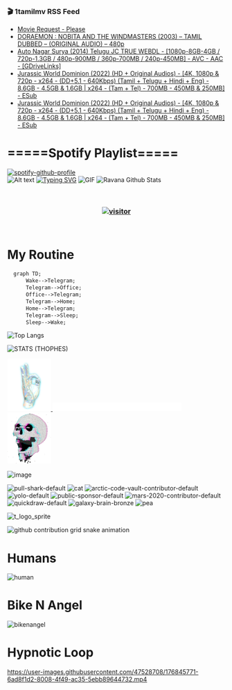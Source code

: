 ### 🎬 1tamilmv RSS Feed

<!-- BLOG-POST-LIST:START -->
- [Movie Request - Please](https://www.1tamilmv.click/index.php?/forums/topic/165963-movie-request-please/&do=findComment&comment=331432)
- [DORAEMON : NOBITA AND THE WINDMASTERS &lpar;2003&rpar; – TAMIL DUBBED – &lpar;ORIGINAL AUDIO&rpar; – 480p](https://www.1tamilmv.click/index.php?/forums/topic/165962-doraemon-nobita-and-the-windmasters-2003-%E2%80%93-tamil-dubbed-%E2%80%93-original-audio-%E2%80%93-480p/&do=findComment&comment=331431)
- [Auto Nagar Surya &lpar;2014&rpar; Telugu JC TRUE WEBDL - [1080p-8GB-4GB / 720p-1.3GB / 480p-900MB / 360p-700MB / 240p-450MB] - AVC - AAC - [GDriveLinks]](https://www.1tamilmv.click/index.php?/forums/topic/165961-auto-nagar-surya-2014-telugu-jc-true-webdl-1080p-8gb-4gb-720p-13gb-480p-900mb-360p-700mb-240p-450mb-avc-aac-gdrivelinks/&do=findComment&comment=331430)
- [Jurassic World Dominion &lpar;2022&rpar; &lpar;HD + Original Audios&rpar; - [4K, 1080p &amp; 720p - x264 - &lpar;DD+5.1 - 640Kbps&rpar; &lpar;Tamil + Telugu + Hindi + Eng&rpar; - 8.6GB - 4.5GB &amp; 1.6GB | x264 - &lpar;Tam + Tel&rpar; - 700MB - 450MB &amp; 250MB] - ESub](https://www.1tamilmv.click/index.php?/forums/topic/165960-jurassic-world-dominion-2022-hd-original-audios-4k-1080p-720p-x264-dd51-640kbps-tamil-telugu-hindi-eng-86gb-45gb-16gb-x264-tam-tel-700mb-450mb-250mb-esub/&do=findComment&comment=331429)
- [Jurassic World Dominion &lpar;2022&rpar; &lpar;HD + Original Audios&rpar; - [4K, 1080p &amp; 720p - x264 - &lpar;DD+5.1 - 640Kbps&rpar; &lpar;Tamil + Telugu + Hindi + Eng&rpar; - 8.6GB - 4.5GB &amp; 1.6GB | x264 - &lpar;Tam + Tel&rpar; - 700MB - 450MB &amp; 250MB] - ESub](https://www.1tamilmv.click/index.php?/forums/topic/165960-jurassic-world-dominion-2022-hd-original-audios-4k-1080p-720p-x264-dd51-640kbps-tamil-telugu-hindi-eng-86gb-45gb-16gb-x264-tam-tel-700mb-450mb-250mb-esub/&do=findComment&comment=331428)
<!-- BLOG-POST-LIST:END -->

# =====Spotify Playlist=====
[![spotify-github-profile](https://spotify-github-profile.vercel.app/api/view?uid=31rfzgmuvvewegdlxvlev4ynz4vu&cover_image=true&theme=default&bar_color=53b14f&bar_color_cover=true)](https://ravana69.github.io/rss)
</br>
![Alt text](https://spotify-recently-played-readme.vercel.app/api?user=31rfzgmuvvewegdlxvlev4ynz4vu)
[![Typing SVG](https://readme-typing-svg.herokuapp.com?color=%2336BCF7&center=true&vCenter=true&multiline=true&height=81&lines=I+AM+RAVANA;CONTACT+ME+ON+TELEGRAM%3A+%40R4V4N4)](https://git.io/typing-svg)
<img align="centre" height="400px" width="490px" alt="GIF" src="https://github.com/ravana69/ravana69/blob/master/rvm.gif" />
![Ravana Github Stats](https://github-readme-stats.vercel.app/api?username=ravana69&&show_icons=true&theme=radical)

<br />
<h3 align="center"> <a href="https://t.me/r4v4n4"><img src="https://profile-counter.glitch.me/ravana69/count.svg" alt="visitor" width="600"></a> </h3>
</br>

<H1>My Routine</H1>

```mermaid
  graph TD;
      Wake-->Telegram;
      Telegram-->Office;
      Office-->Telegram;
      Telegram-->Home;
      Home-->Telegram;
      Telegram-->Sleep;
      Sleep-->Wake;
```
![Top Langs](https://github-readme-stats.vercel.app/api/top-langs/?username=ravana69&&show_icons=true&theme=radical)

![STATS (THOPHES)](https://github-profile-trophy.vercel.app/?username=ravana69&theme=gruvbox&margin-w=10&margin-h=15&column=8)
<br />
<p align="left">
    <a href="#">
        <img width="20%" src="./assets/images/hand.gif" alt="" />
    </a>
    <a href="#">
        <img width="59%" src="./assets/images/spacer.png" alt="" >
    </a>
    <a href="#">
        <img width="20%" src="./assets/images/skull.gif" alt="" />
    </a>
</p>


![image](https://user-images.githubusercontent.com/47528708/175298537-0623dc00-7b1a-4ec1-b5b1-71768763a234.png)

<img width="148" alt="pull-shark-default" src="https://user-images.githubusercontent.com/47528708/176419715-70981865-4dc6-489a-8a1a-06842db67b15.gif"> <img width="148" alt="cat" src="https://user-images.githubusercontent.com/47528708/179149594-60701d0e-e626-415f-9958-80736351eadd.gif"> <img width="148" alt="arctic-code-vault-contributor-default" src="https://user-images.githubusercontent.com/47528708/175267501-e1fbbb8f-c2b2-4882-b865-2ac4debef26c.png"> <img width="148" alt="yolo-default" src="https://user-images.githubusercontent.com/47528708/175267654-281a1880-1129-4b7b-bf2f-de5dd2bc5afa.png"> <img width="148" alt="public-sponsor-default" src="https://user-images.githubusercontent.com/47528708/175268448-2e78cc75-fb25-4d76-bd22-7df520446b45.png"> <img width="148" alt="mars-2020-contributor-default" src="https://user-images.githubusercontent.com/47528708/175268475-de6d987a-3be9-4353-86a5-23b422559355.png"> <img width="148" alt="quickdraw-default" src="https://user-images.githubusercontent.com/47528708/179148665-33e7c2c8-5d95-413e-8b25-6862820a5fe7.png"> <img width="148" alt="galaxy-brain-bronze" src="https://user-images.githubusercontent.com/47528708/176419717-e2fdca8b-0fdc-47dd-9511-a7ff52178a33.gif"> <img width="148" alt="pea" src="https://user-images.githubusercontent.com/47528708/179149608-800ce6e1-7d24-4bfe-8e84-5628e6d5497d.gif">

![t_logo_sprite](https://user-images.githubusercontent.com/47528708/175293007-21ff1792-1fca-4be3-bcae-12fdc3aa414f.svg)

![github contribution grid snake animation](https://raw.githubusercontent.com/ravana69/ravana69/output/github-contribution-grid-snake-dark.svg#gh-dark-mode-only)

# Humans
<img width="170" alt="human" src="https://user-images.githubusercontent.com/47528708/176413829-c142d478-1c96-4c3c-a2a4-2dd35374c335.gif">

# Bike N Angel
<img width="170" alt="bikenangel" src="https://user-images.githubusercontent.com/47528708/176616968-3a44f91e-8016-477c-9bb5-c4689a1adbee.gif">

# Hypnotic Loop

https://user-images.githubusercontent.com/47528708/176845771-6ad8f1d2-8008-4f49-ac35-5ebb89644732.mp4

